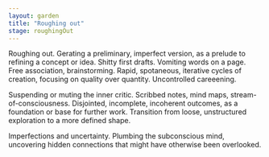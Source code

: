 ```yaml
---  
layout: garden
title: "Roughing out"
stage: roughingOut
---
```


Roughing out. Gerating a preliminary, imperfect version, as a prelude to refining a concept or idea. Shitty first drafts. Vomiting words on a page. Free association, brainstorming. Rapid, spotaneous, iterative cycles of creation, focusing on quality over quantity. Uncontrolled careeening.

Suspending or muting the inner critic. Scribbed notes, mind maps, stream-of-consciousness. Disjointed, incomplete, incoherent outcomes, as a foundation or base for further work. Transition from loose, unstructured exploration to a more defined shape.

Imperfections and uncertainty. Plumbing the subconscious mind, uncovering hidden connections that might have otherwise been overlooked.